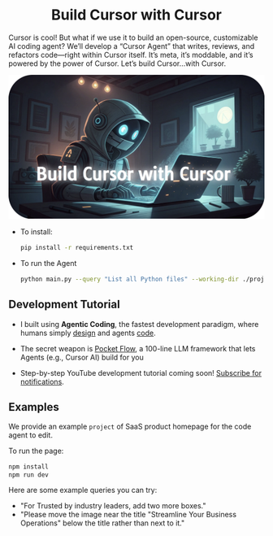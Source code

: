 <h1 align="center">Build Cursor with Cursor</h1>

Cursor is cool! But what if we use it to build an open-source, customizable AI coding agent? We’ll develop a “Cursor Agent” that writes, reviews, and refactors code—right within Cursor itself. It’s meta, it’s moddable, and it’s powered by the power of Cursor. Let’s build Cursor…with Cursor.

<p align="center">
  <img 
    src="./assets/banner.png" width="600"
  />
</p>

- To install: 
  ```bash
  pip install -r requirements.txt
  ```

- To run the Agent
  ```bash
  python main.py --query "List all Python files" --working-dir ./project
  ```

## Development Tutorial

- I built using **Agentic Coding**, the fastest development paradigm, where humans simply [design](docs/design.md) and agents [code](flow.py).

- The secret weapon is [Pocket Flow](https://github.com/The-Pocket/PocketFlow), a 100-line LLM framework that lets Agents (e.g., Cursor AI) build for you
  
- Step-by-step YouTube development tutorial coming soon! [Subscribe for notifications](https://www.youtube.com/@ZacharyLLM?sub_confirmation=1).

## Examples

We provide an example `project` of SaaS product homepage for the code agent to edit.

To run the page:

```
npm install
npm run dev
```

Here are some example queries you can try:
- "For Trusted by industry leaders, add two more boxes."
- "Please move the image near the title "Streamline Your Business Operations" below the title rather than next to it."
